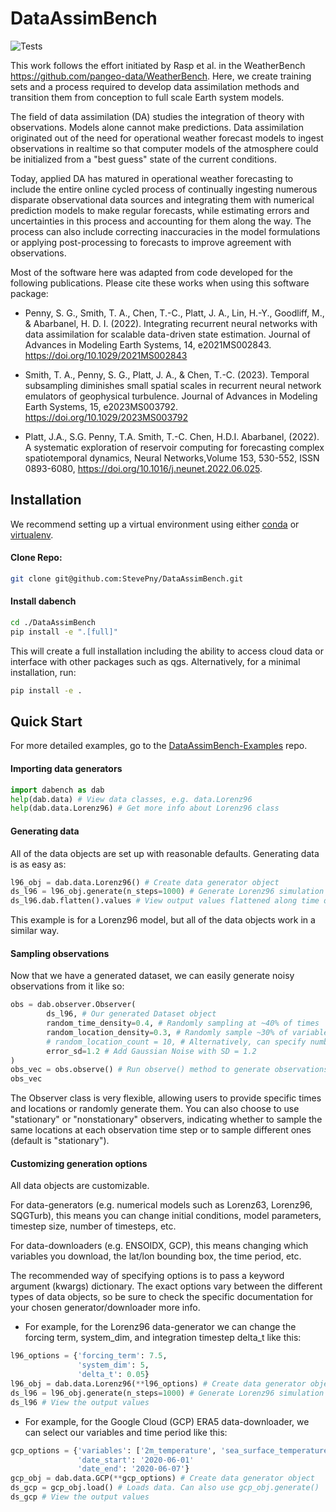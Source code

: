# DataAssimBench

![Tests](https://github.com/StevePny/DataAssimBench/actions/workflows/python-ci-conda.yml/badge.svg)

This work follows the effort initiated by Rasp et al. in the WeatherBench <https://github.com/pangeo-data/WeatherBench>. Here, we create training sets and a process required to develop data assimilation methods and transition them from conception to full scale Earth system models.  

The field of data assimilation (DA) studies the integration of theory with observations. Models alone cannot make predictions. Data assimilation originated out of the need for operational weather forecast models to ingest observations in realtime so that computer models of the atmosphere could be initialized from a "best guess" state of the current conditions.  

Today, applied DA has matured in operational weather forecasting to include the entire online cycled process of continually ingesting numerous disparate observational data sources and integrating them with numerical prediction models to make regular forecasts, while estimating errors and uncertainties in this process and accounting for them along the way. The process can also include correcting inaccuracies in the model formulations or applying post-processing to forecasts to improve agreement with observations.  

Most of the software here was adapted from code developed for the following publications. Please cite these works when using this software package: 

- Penny, S. G., Smith, T. A., Chen, T.-C., Platt, J. A., Lin, H.-Y., Goodliff, M., & Abarbanel, H. D. I. (2022). Integrating recurrent neural networks with data assimilation for scalable data-driven state estimation. Journal of Advances in Modeling Earth Systems, 14, e2021MS002843. https://doi.org/10.1029/2021MS002843  

- Smith, T. A., Penny, S. G., Platt, J. A., & Chen, T.-C. (2023). Temporal subsampling diminishes small spatial scales in recurrent neural network emulators of geophysical turbulence. Journal of Advances in Modeling Earth Systems, 15, e2023MS003792. https://doi.org/10.1029/2023MS003792  

- Platt, J.A., S.G. Penny, T.A. Smith, T.-C. Chen, H.D.I. Abarbanel, (2022). A systematic exploration of reservoir computing for forecasting complex spatiotemporal dynamics,
Neural Networks,Volume 153, 530-552, ISSN 0893-6080, https://doi.org/10.1016/j.neunet.2022.06.025.


## Installation

We recommend setting up a virtual environment using either [conda](https://docs.conda.io/projects/conda/en/latest/user-guide/tasks/manage-environments.html) or [virtualenv](https://virtualenv.pypa.io/en/latest/user_guide.html).

#### Clone Repo:

```bash
git clone git@github.com:StevePny/DataAssimBench.git
```

#### Install dabench
```bash
cd ./DataAssimBench
pip install -e ".[full]"
```

This will create a full installation including the ability to access cloud data or interface with other packages such as qgs. Alternatively, for a minimal installation, run:

```bash
pip install -e .
```


## Quick Start

For more detailed examples, go to the [DataAssimBench-Examples](https://github.com/StevePny/DataAssimBench-Examples) repo.

#### Importing data generators

```python
import dabench as dab
help(dab.data) # View data classes, e.g. data.Lorenz96
help(dab.data.Lorenz96) # Get more info about Lorenz96 class
```

#### Generating data

All of the data objects are set up with reasonable defaults. Generating data is as easy as:

```python
l96_obj = dab.data.Lorenz96() # Create data generator object
ds_l96 = l96_obj.generate(n_steps=1000) # Generate Lorenz96 simulation data as Xarray Dataset
ds_l96.dab.flatten().values # View output values flattened along time dimension
```
This example is for a Lorenz96 model, but all of the data objects work in a similar way.  

#### Sampling observations

Now that we have a generated dataset, we can easily generate noisy observations from it like so:

```python
obs = dab.observer.Observer(
        ds_l96, # Our generated Dataset object
        random_time_density=0.4, # Randomly sampling at ~40% of times
        random_location_density=0.3, # Randomly sample ~30% of variables
        # random_location_count = 10, # Alternatively, can specify number of locations to sample
        error_sd=1.2 # Add Gaussian Noise with SD = 1.2
)
obs_vec = obs.observe() # Run observe() method to generate observations
obs_vec
```

The Observer class is very flexible, allowing users to provide specific times and locations or randomly generate them. You can also choose to use "stationary" or "nonstationary" observers, indicating whether to sample the same locations at each observation time step or to sample different ones (default is "stationary").

#### Customizing generation options

All data objects are customizable.

For data-generators (e.g. numerical models such as Lorenz63, Lorenz96, SQGTurb), this means you can change initial conditions, model parameters, timestep size, number of timesteps, etc.

For data-downloaders (e.g. ENSOIDX, GCP), this means changing which variables you download, the lat/lon bounding box, the time period, etc.

The recommended way of specifying options is to pass a keyword argument (kwargs) dictionary. The exact options vary between the different types of data objects, so be sure to check the specific documentation for your chosen generator/downloader more info.

- For example, for the Lorenz96 data-generator we can change the forcing term, system_dim, and integration timestep delta_t like this:

```python
l96_options = {'forcing_term': 7.5,
               'system_dim': 5,
               'delta_t': 0.05}
l96_obj = dab.data.Lorenz96(**l96_options) # Create data generator object
ds_l96 = l96_obj.generate(n_steps=1000) # Generate Lorenz96 simulation data
ds_l96 # View the output values
```

- For example, for the Google Cloud (GCP) ERA5 data-downloader, we can select our variables and time period like this:

```python
gcp_options = {'variables': ['2m_temperature', 'sea_surface_temperature'],
               'date_start': '2020-06-01'
               'date_end': '2020-06-07'}
gcp_obj = dab.data.GCP(**gcp_options) # Create data generator object
ds_gcp = gcp_obj.load() # Loads data. Can also use gcp_obj.generate()
ds_gcp # View the output values
```
